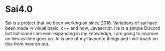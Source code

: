# Sai4.0
Sai is a project that ive been working on since 2016.  Variations of sai have been made in visual basic, c++ and now, Javascript.  He is a simple Discord bot but since I am ever expanding in my knowledge, I am going to improve on him as time goes on.  Ai is one of my favourite things and I will touch on this from here on out.
